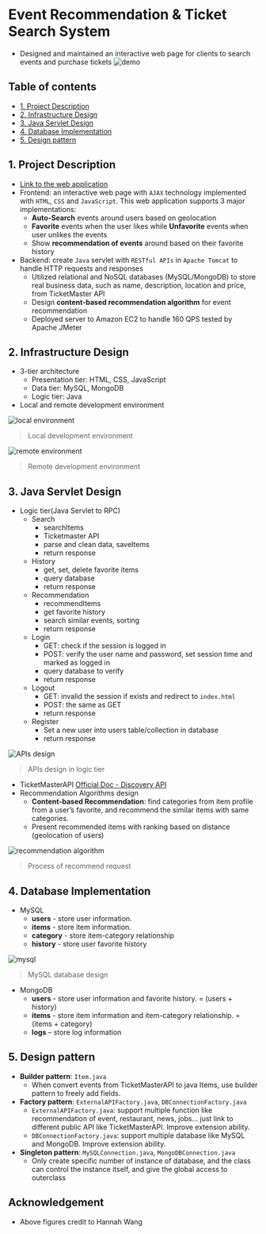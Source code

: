 # Event Recommendation & Ticket Search System
- Designed and maintained an interactive web page for clients to search events and purchase tickets
![demo](https://raw.githubusercontent.com/MoonSulong/EventRecommendation/master/img/demo.gif)

## Table of contents
* [1. Project Description](#1-project-descriptions)
* [2. Infrastructure Design](#2-infrastructure-design)
* [3. Java Servlet Design](#3-java-servlet-design)
* [4. Database Implementation](#4-database-implementation)
* [5. Design pattern](#5-design-pattern)

## 1. Project Description 
- [Link to the web application](http://13.58.22.177:8080/Jupiter/)
- Frontend: an interactive web page with `AJAX` technology implemented with `HTML`, `CSS` and `JavaScript`. This web application supports 3 major implementations:
   * **Auto-Search** events around users based on geolocation
   * **Favorite** events when the user likes while **Unfavorite** events when user unlikes the events
   * Show **recommendation of events** around based on their favorite history
- Backend: create `Java` servlet with `RESTful APIs` in `Apache Tomcat` to handle HTTP requests and responses
   * Utilized relational and NoSQL databases (MySQL/MongoDB) to store real business data, such as name, description, location and price, from TicketMaster API
   * Design **content-based recommendation algorithm** for event recommendation
   * Deployed server to Amazon EC2 to handle 160 QPS tested by Apache JMeter 

## 2. Infrastructure Design
- 3-tier architecture
   * Presentation tier: HTML, CSS, JavaScript
   * Data tier: MySQL, MongoDB
   * Logic tier: Java
- Local and remote development environment

![local environment](https://raw.githubusercontent.com/MoonSulong/EventRecommendation/master/img/local.png)
> Local development environment

![remote environment](https://raw.githubusercontent.com/MoonSulong/EventRecommendation/master/img/remote.png)
> Remote development environment

## 3. Java Servlet Design
- Logic tier(Java Servlet to RPC)
   * Search
      * searchItems
      * Ticketmaster API
      * parse and clean data, saveItems
      * return response
   * History
      * get, set, delete favorite items
      * query database
      * return response
   * Recommendation
      * recommendItems
      * get favorite history
      * search similar events, sorting
      * return response
   * Login
      * GET: check if the session is logged in
      * POST: verify the user name and password, set session time and marked as logged in
      * query database to verify
      * return response
   * Logout
      * GET: invalid the session if exists and redirect to `index.html`
      * POST: the same as GET
      * return response
   * Register
      * Set a new user into users table/collection in database
      * return response

![APIs design](https://raw.githubusercontent.com/MoonSulong/EventRecommendation/master/img//APIs.png)
> APIs design in logic tier

- TicketMasterAPI
[Official Doc - Discovery API](https://developer.ticketmaster.com/products-and-docs/apis/discovery-api/v2/)
- Recommendation Algorithms design
   * **Content-based Recommendation**: find categories from item profile from a user’s favorite, and recommend the similar items with same categories.
   * Present recommended items with ranking based on distance (geolocation of users)

![recommendation algorithm](https://raw.githubusercontent.com/MoonSulong/EventRecommendation/master/img/recommendation.png)
> Process of recommend request

## 4. Database Implementation
- MySQL
   * **users** - store user information.
   * **items** - store item information.
   * **category** - store item-category relationship
   * **history** - store user favorite history

![mysql](https://raw.githubusercontent.com/MoonSulong/EventRecommendation/master/img/mysql.png)
> MySQL database design

- MongoDB
   * **users** - store user information and favorite history. = (users + history)
   * **items** - store item information and item-category relationship. = (items + category)
   * **logs** – store log information

## 5. Design pattern
   * **Builder pattern**: `Item.java`
      * When convert events from TicketMasterAPI to java Items, use builder pattern to freely add fields.
   * **Factory pattern**: `ExternalAPIFactory.java`, `DBConnectionFactory.java`
      * `ExternalAPIFactory.java`: support multiple function like recommendation of event, restaurant, news, jobs… just link to different public API like TicketMasterAPI. Improve extension ability.
      * `DBConnectionFactory.java`: support multiple database like MySQL and MongoDB. Improve extension ability.
   * **Singleton pattern**: `MySQLConnection.java`, `MongoDBConnection.java`
      * Only create specific number of instance of database, and the class can control the instance itself, and give the global access to outerclass

## Acknowledgement
- Above figures credit to Hannah Wang
